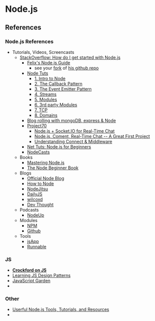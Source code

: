 # Node.js




## References

### Node.js References
- Tutorials, Videos, Screencasts
  - [StackOverflow: How do I get started with Node.js](http://stackoverflow.com/questions/2353818/how-do-i-get-started-with-node-js)
    - [Felix's Node.js Guide](http://nodeguide.com/)
      - see your [fork](https://github.com/torsday/nodeguide.com) of [his github repo](https://github.com/felixge/nodeguide.com)
    - [Node Tuts](http://nodetuts.com/)
      - [1. Intro to Node](http://nodetuts.com/01-node_intro.html)
      - [2. The Callback Pattern](http://nodetuts.com/02-callback-pattern.html)
      - [3. The Event Emitter Pattern](http://nodetuts.com/03-event-emitter.html)
      - [4. Streams](http://nodetuts.com/04-streams.html)
      - [5. Modules](http://nodetuts.com/05-modules.html)
      - [6. 3rd party Modules](http://nodetuts.com/06-third-party-modules.html)
      - [7. TCP](http://nodetuts.com/07-tcp.html)
      - [8. Domains](http://nodetuts.com/08-domains.html)
    - [Blog rolling with mongoDB, express & Node](http://howtonode.org/express-mongodb)
    - [Project70](http://project70.com/)
      - [Node.js + Socket.IO for Real-Time Chat](http://project70.com/nodejs/node-js-socket-io-for-real-time-chat/)
      - [Node.js, Coment, Real-Time Chat -- A Great First Project](http://project70.com/nodejs/node-js-comet-real-time-chat-a-great-first-project/)
      - [Understanding Connect & Middleware](http://project70.com/nodejs/understanding-connect-and-middleware/)
    - [Net Tuts: Node.js for Beginners](http://net.tutsplus.com/tutorials/javascript-ajax/node-js-for-beginners/)
    - [NodeCasts](http://nodecasts.net/)
  - Books
    - [Mastering Node.js](http://visionmedia.github.io/masteringnode/)
    - [The Node Beginner Book](http://www.nodebeginner.org/)
  - Blogs
    - [Official Node Blog](http://blog.nodejs.org/)
    - [How to Node](http://howtonode.org/)
    - [NodeJitsu](http://blog.nodejitsu.com/)
    - [DailyJS](http://dailyjs.com/)
    - [wilcoxd](http://www.wilcoxd.com/whitepapers/node_js/)
    - [Dev Thought](http://www.devthought.com/)
  - Podcasts
    - [NodeUp](http://nodeup.com/)
  - Modules
    - [NPM](https://npmjs.org/)
    - [Github](https://github.com/joyent/node/wiki/modules)
  - Tools
    - [jsApp](http://jsapp.us/)
    - [Runnable](http://runnable.com/)


### JS
- **[Crockford on JS](http://yuiblog.com/crockford/)**
- [Learning JS Design Patterns](http://www.addyosmani.com/resources/essentialjsdesignpatterns/book/)
- [JavaScript Garden](http://bonsaiden.github.io/JavaScript-Garden/)
-
### Other
- [Userful Node.js Tools, Tutorials, and Resources](http://coding.smashingmagazine.com/2011/09/16/useful-node-js-tools-tutorials-and-resources/)
-
